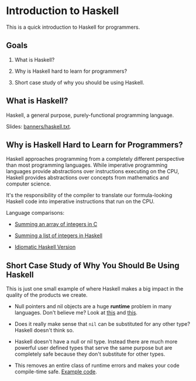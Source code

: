 # Introduction to Haskell

This is a quick introduction to Haskell for programmers.

## Goals

  1. What is Haskell?

  2. Why is Haskell hard to learn for programmers?

  3. Short case study of why you should be using Haskell.

## What is Haskell?

Haskell, a general purpose, purely-functional programming language.

Slides: [banners/haskell.txt](banners/haskell.txt).

## Why is Haskell Hard to Learn for Programmers?

Haskell approaches programming from a completely different perspective
than most programming languages.  While imperative programming
languages provide abstractions over instructions executing on the CPU,
Haskell provides abstractions over concepts from mathematics and
computer science.

It's the responsibility of the compiler to translate our
formula-looking Haskell code into imperative instructions that run on
the CPU.

Language comparisons:

  * [Summing an array of integers in C](src/csum.c)

  * [Summing a list of integers in Haskell](src/hssum.c)

  * [Idiomatic Haskell Version](src/fold.hs)

## Short Case Study of Why You Should Be Using Haskell

This is just one small example of where Haskell makes a big impact in
the quality of the products we create.

  * Null pointers and nil objects are a huge **runtime** problem in
    many languages.  Don't believe me?  Look at [this][null] and
    [this][nil].

  * Does it really make sense that `nil` can be substituted for any
    other type?  Haskell doesn't think so.

  * Haskell doesn't have a null or nil type.  Instead there are much
    more powerful user defined types that serve the same purpose but
    are completely safe because they don't substitute for other types.

  * This removes an entire class of runtime errors and makes your code
    compile-time safe.  [Example code](src/age.hs).


[null]: https://github.com/search?l=C%2B%2B&q=null+pointer&ref=cmdform&type=Issues
[nil]: https://github.com/search?q=nil+undefined+method&type=Issues&ref=searchresults
